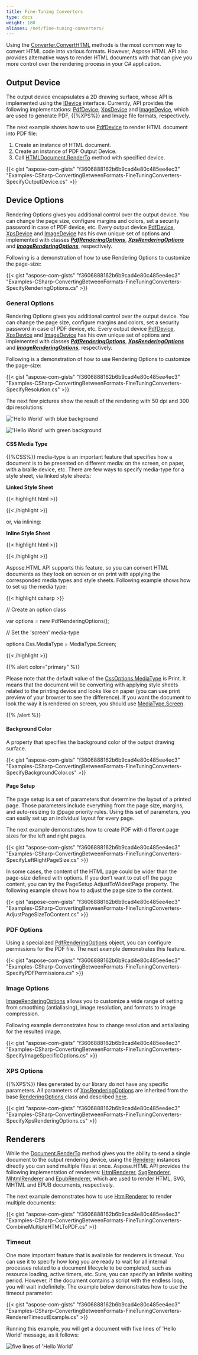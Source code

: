 ```yaml
---
title: Fine-Tuning Converters
type: docs
weight: 180
aliases: /net/fine-tuning-converters/
---
```


Using the [Converter.ConvertHTML](https://apireference.aspose.com/net/html/aspose.html.converters/converter/methods/converthtml/index) methods is the most common way to convert HTML code into various formats. However, Aspose.HTML API also provides alternative ways to render HTML documents with that can give you more control over the rendering process in your C# application.
## **Output Device**
The output device encapsulates a 2D drawing surface, whose API is implemented using the [IDevice](https://apireference.aspose.com/net/html/aspose.html.rendering/idevice) interface. Currently, API provides the following implementations: [PdfDevice](https://apireference.aspose.com/net/html/aspose.html.rendering.pdf/pdfdevice), [XpsDevice](https://apireference.aspose.com/net/html/aspose.html.rendering.xps/xpsdevice) and [ImageDevice](https://apireference.aspose.com/net/html/aspose.html.rendering.image/imagedevice), which are used to generate PDF, {{%XPS%}} and Image file formats, respectively.

The next example shows how to use [PdfDevice](https://apireference.aspose.com/net/html/aspose.html.rendering.pdf/pdfdevice) to render HTML document into PDF file:

1. Create an instance of HTML document.
1. Create an instance of PDF Output Device.
1. Call [HTMLDocument.RenderTo](https://apireference.aspose.com/net/html/aspose.html/htmldocument/methods/renderto) method with specified device.

{{< gist "aspose-com-gists" "f3606888162b6b9cad4e80c485ee4ec3" "Examples-CSharp-ConvertingBetweenFormats-FineTuningConverters-SpecifyOutputDevice.cs" >}}
## **Device Options**
Rendering Options gives you additional control over the output device. You can change the page size, configure margins and colors, set a security password in case of PDF device, etc. Every output device [PdfDevice](https://apireference.aspose.com/net/html/aspose.html.rendering.pdf/pdfdevice), [XpsDevice](https://apireference.aspose.com/net/html/aspose.html.rendering.xps/xpsdevice) and [ImageDevice](https://apireference.aspose.com/net/html/aspose.html.rendering.image/imagedevice) has his own unique set of options and implemented with classes [***PdfRenderingOptions***](https://apireference.aspose.com/net/html/aspose.html.rendering.pdf/pdfrenderingoptions), [***XpsRenderingOptions***](https://apireference.aspose.com/net/html/aspose.html.rendering.xps/xpsrenderingoptions) and [***ImageRenderingOptions***](https://apireference.aspose.com/net/html/aspose.html.rendering.image/imagerenderingoptions), respectively.

Following is a demonstration of how to use Rendering Options to customize the page-size:

{{< gist "aspose-com-gists" "f3606888162b6b9cad4e80c485ee4ec3" "Examples-CSharp-ConvertingBetweenFormats-FineTuningConverters-SpecifyRenderingOptions.cs" >}}
### **General Options**
Rendering Options gives you additional control over the output device. You can change the page size, configure margins and colors, set a security password in case of PDF device, etc. Every output device [PdfDevice](https://apireference.aspose.com/net/html/aspose.html.rendering.pdf/pdfdevice), [XpsDevice](https://apireference.aspose.com/net/html/aspose.html.rendering.xps/xpsdevice) and [ImageDevice](https://apireference.aspose.com/net/html/aspose.html.rendering.image/imagedevice) has his own unique set of options and implemented with classes [***PdfRenderingOptions***](https://apireference.aspose.com/net/html/aspose.html.rendering.pdf/pdfrenderingoptions), [***XpsRenderingOptions***](https://apireference.aspose.com/net/html/aspose.html.rendering.xps/xpsrenderingoptions) and [***ImageRenderingOptions***](https://apireference.aspose.com/net/html/aspose.html.rendering.image/imagerenderingoptions), respectively.

Following is a demonstration of how to use Rendering Options to customize the page-size:

{{< gist "aspose-com-gists" "f3606888162b6b9cad4e80c485ee4ec3" "Examples-CSharp-ConvertingBetweenFormats-FineTuningConverters-SpecifyResolution.cs" >}}

The next few pictures show the result of the rendering with 50 dpi and 300 dpi resolutions:

!['Hello World' with blue background](fine-tuning-converters_1.png)

!['Hello World' with green background](fine-tuning-converters_2.png)
#### **CSS Media Type**
{{%CSS%}} media-type is an important feature that specifies how a document is to be presented on different media: on the screen, on paper, with a braille device, etc. There are few ways to specify media-type for a style sheet, via linked style sheets:



**Linked Style Sheet**

{{< highlight html >}}

 <link rel="stylesheet" type="text/css" media="print" href="style.css">

{{< /highlight >}}

or, via inlining:

**Inline Style Sheet**

{{< highlight html >}}

 <style type="text/css">

@media print {

  body{ color: #000000; }

}

</style>

{{< /highlight >}}

Aspose.HTML API supports this feature, so you can convert HTML documents as they look on screen or on print with applying the corresponded media types and style sheets. Following example shows how to set up the media type:

{{< highlight csharp >}}

 // Create an option class

var options = new PdfRenderingOptions();

// Set the 'screen' media-type

options.Css.MediaType = MediaType.Screen;

{{< /highlight >}}

{{% alert color="primary" %}} 

Please note that the default value of the [CssOptions.MediaType](https://apireference.aspose.com/net/html/aspose.html.rendering/cssoptions/properties/mediatype) is Print. It means that the document will be converting with applying style sheets related to the printing device and looks like on paper (you can use print preview of your browser to see the difference). If you want the document to look the way it is rendered on screen, you should use [MediaType.Screen](https://apireference.aspose.com/net/html/aspose.html.rendering/mediatype).

{{% /alert %}} 
#### **Background Color**
A property that specifies the background color of the output drawing surface.

{{< gist "aspose-com-gists" "f3606888162b6b9cad4e80c485ee4ec3" "Examples-CSharp-ConvertingBetweenFormats-FineTuningConverters-SpecifyBackgroundColor.cs" >}}
#### **Page Setup**
The page setup is a set of parameters that determine the layout of a printed page. Those parameters include everything from the page size, margins, and auto-resizing to @page priority rules. Using this set of parameters, you can easily set up an individual layout for every page.

The next example demonstrates how to create PDF with different page sizes for the left and right pages.



{{< gist "aspose-com-gists" "f3606888162b6b9cad4e80c485ee4ec3" "Examples-CSharp-ConvertingBetweenFormats-FineTuningConverters-SpecifyLeftRightPageSize.cs" >}}

In some cases, the content of the HTML page could be wider than the page-size defined with options. If you don’t want to cut off the page content, you can try the PageSetup.AdjustToWidestPage property. The following example shows how to adjust the page size to the content. 

{{< gist "aspose-com-gists" "f3606888162b6b9cad4e80c485ee4ec3" "Examples-CSharp-ConvertingBetweenFormats-FineTuningConverters-AdjustPageSizeToContent.cs" >}}
### **PDF Options**
Using a specialized [PdfRenderingOptions](https://apireference.aspose.com/net/html/aspose.html.rendering.pdf/pdfrenderingoptions) object, you can configure permissions for the PDF file. The next example demonstrates this feature.

{{< gist "aspose-com-gists" "f3606888162b6b9cad4e80c485ee4ec3" "Examples-CSharp-ConvertingBetweenFormats-FineTuningConverters-SpecifyPDFPermissions.cs" >}}
### **Image Options**
[ImageRenderingOptions](https://apireference.aspose.com/net/html/aspose.html.rendering.image/imagerenderingoptions/properties/compression) allows you to customize a wide range of setting from smoothing (antialiasing), image resolution, and formats to image compression.

Following example demonstrates how to change resolution and antialiasing for the resulted image.

{{< gist "aspose-com-gists" "f3606888162b6b9cad4e80c485ee4ec3" "Examples-CSharp-ConvertingBetweenFormats-FineTuningConverters-SpecifyImageSpecificOptions.cs" >}}
### **XPS Options**
{{%XPS%}} files generated by our library do not have any specific parameters. All parameters of [XpsRenderingOptions](https://apireference.aspose.com/net/html/aspose.html.rendering.xps/xpsrenderingoptions) are inherited from the base [RenderingOptions ](https://apireference.aspose.com/net/html/aspose.html.rendering/renderingoptions/properties/pagesetup)class and described [here](/html/net/fine-tuning-converters/#fine-tuningconverters-generaloptions).

{{< gist "aspose-com-gists" "f3606888162b6b9cad4e80c485ee4ec3" "Examples-CSharp-ConvertingBetweenFormats-FineTuningConverters-SpecifyXpsRenderingOptions.cs" >}}
## **Renderers**
While the [Document.RenderTo](https://apireference.aspose.com/net/html/aspose.html.dom/document/methods/renderto) method gives you the ability to send a single document to the output rendering device, using the [Renderer](https://apireference.aspose.com/net/html/aspose.html.rendering/renderer) instances directly you can send multiple files at once. Aspose.HTML API provides the following implementation of renderers: [HtmlRenderer](https://apireference.aspose.com/net/html/aspose.html.rendering.pdf/pdfdevice), [SvgRenderer](https://apireference.aspose.com/net/html/aspose.html.rendering.xps/xpsdevice), [MhtmlRenderer](https://apireference.aspose.com/net/html/aspose.html.rendering/mhtmlrenderer) and [EpubRenderer](https://apireference.aspose.com/net/html/aspose.html.rendering.image/imagedevice), which are used to render HTML, SVG, MHTML and EPUB documents, respectively.

The next example demonstrates how to use [HtmlRenderer](https://apireference.aspose.com/net/html/aspose.html.rendering/htmlrenderer) to render multiple documents:

{{< gist "aspose-com-gists" "f3606888162b6b9cad4e80c485ee4ec3" "Examples-CSharp-ConvertingBetweenFormats-FineTuningConverters-CombineMultipleHTMLToPDF.cs" >}}
### **Timeout**
One more important feature that is available for renderers is timeout. You can use it to specify how long you are ready to wait for all internal processes related to a document lifecycle to be completed, such as resource loading, active timers, etc. Sure, you can specify an infinite waiting period. However, if the document contains a script with the endless loop, you will wait indefinitely. The example below demonstrates how to use the timeout parameter: 



{{< gist "aspose-com-gists" "f3606888162b6b9cad4e80c485ee4ec3" "Examples-CSharp-ConvertingBetweenFormats-FineTuningConverters-RendererTimeoutExample.cs" >}}

Running this example, you will get a document with five lines of ‘Hello World’ message, as it follows:



![five lines of 'Hello World'](fine-tuning-converters_3.png)

